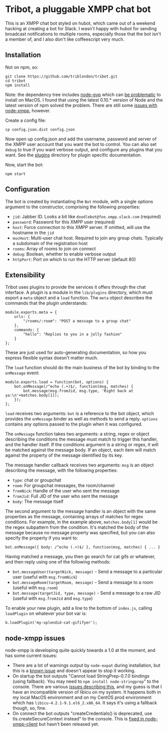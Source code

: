 # Tribot, a pluggable XMPP chat bot

This is an XMPP chat bot styled on hubot, which came out of a weekend hacking at creating a bot for Slack.  I wasn't happy with hubot for sending broadcast notifications to multiple rooms, especially those that the bot isn't a member of, and I also don't like coffeescript very much.

## Installation

Not on npm, so:

```
git clone https://github.com/triblondon/tribot.git
cd tribot
npm install
```

Note: the dependency tree includes [node-gyp](https://github.com/TooTallNate/node-gyp) which can [be problematic](https://github.com/TooTallNate/node-gyp/issues/341) to install on MacOS.  I found that using the latest 0.10.* version of Node and the latest version of npm solved the problem.  There are still some [issues with node-xmpp](#node-xmpp-issues), however.

Create a config file:

```
cp config.json.dist config.json
```

Now open up config.json and add the username, password and server of the XMPP user account that you want the bot to control.  You can also set `debug` to true if you want verbose output, and configure any plugins that you want.  See the [plugins](lib/plugins) directory for plugin specific documentation.

Now, start the bot:

```
npm start
```

## Configuration

The bot is created by instantiating the `Bot` module, with a single options argument to the constructor, comprising the following properties:

* `jid`: Jabber ID.  Looks a bit like `doodlebot@foo.xmpp.slack.com` (required)
* `password`: Password for this XMPP user (required)
* `host`: Force connection to this XMPP server.  If omitted, will use the hostname in the `jid`
* `mucHost`: Multi-user chat host.  Required to join any group chats.  Typically a subdomain of the registration host
* `rooms`: Array of rooms to join on connect
* `debug`: Boolean, whether to enable verbose output
* `httpPort`: Port on which to run the HTTP server (default 80)


## Extensibility

Tribot uses plugins to provide the services it offers through the chat interface.  A plugin is a module in the `lib/plugins` directory, which must export a `meta` object and a `load` function.  The `meta` object describes the commands that the plugin understands:

```
module.exports.meta = {
	urls: {
		"/rooms/:room": "POST a message to a group chat"
	},
	commands: {
		"hello": "Replies to you in a jolly fashion"
	}
};
```

These are just used for auto-generating documentation, so how you express flexible syntax doesn't matter much.

The `load` function should do the main business of the bot by binding to the `onMessage` event:

```
module.exports.load = function(bot, options) {
	bot.onMessage(/^echo (.+)$/, function(msg, matches) {
		bot.message(msg.fromJid, msg.type, 'Right back at ya:\n'+matches.body[1]);
	});
};

```

`load` receives two arguments: `bot` is a reference to the bot object, which provides the `onMessage` binder as well as methods to send a reply.  `options` contains any options passed to the plugin when it was configured.

The `onMessage` function takes two arguments: a string, regex or object describing the conditions the message must match to trigger this handler, and the handler itself.  If the conditions argument is a string or regex, it will be matched against the message body.  If an object, each item will match against the property of the message identified by its key.

The message handler callback receives two arguments: `msg` is an object describing the message, with the following properties:

* `type`: chat or groupchat
* `room`: For groupchat messages, the room/channel
* `fromNick`: Handle of the user who sent the message
* `fromJid`: Full JID of the user who sent the message
* `body`: The message itself

The second argument to the message handler is an object with the same properties as the message, containing arrays of matches for regex conditions.  For example, in the example above, `matches.body[1]` would be the regex subpattern from the condition.  It's matched the body of the message because no message property was specified, but you can also specify the property if you want to:

```
bot.onMessage({ body: /^echo (.+)$/ }, function(msg, matches) { ... }
```

Having matched a message, you then go search for cat gifs or whatever, and then reply using one of the following methods:

* `bot.messageUser(targetNick, message)` - Send a message to a particular user (useful with `msg.fromNick`)
* `bot.messageRoom(targetRoom, message)` - Send a message to a room (useful with `msg.room`)
* `bot.message(targetJid, type, message)` - Send a message to a raw JID (useful with `msg.fromJid` and `msg.type`)

To enable your new plugin, add a line to the bottom of `index.js`, calling `loadPlugin` on whatever your bot var is:

```
b.loadPlugin('my-splendid-cat-gififyer');
```

## node-xmpp issues

node-xmpp is developing quite quickly towards a 1.0 at the moment, and has some current issues:

* There are a lot of warnings output by `node-expat` during installation, but this is a [known issue](https://github.com/node-xmpp/node-expat/issues/58) and doesn't appear to stop it working.
* On startup the bot outputs "Cannot load StringPrep-0.7.0 bindings (using fallback). You may need to `npm install node-stringprep`" to the console.  There are various [issues describing this](https://github.com/node-xmpp/node-xmpp/issues/258), and my guess is that I have an incompatible version of libicu on my system.  It happens both in my local MacOS environment and on my CentOS prod environment which has `libicu-4.2.1-9.1.el6_2.x86_64`.  It says it's using a fallback though, so, fine.
* On connect the bot outputs "createCredentials() is deprecated, use tls.createSecureContext instead" to the console.  This is [fixed in node-xmpp-client](https://github.com/node-xmpp/node-xmpp-client/commit/aa90064beae9ec00a9153c025978395be20b8993) but hasn't been released yet.
